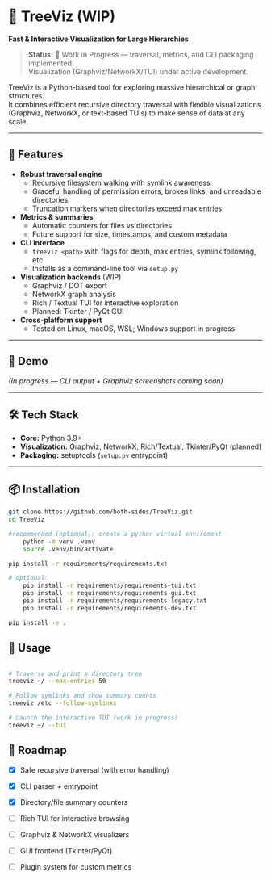 # 🌳 TreeViz (WIP) 
**Fast & Interactive Visualization for Large Hierarchies**

> **Status:** 🚧 Work in Progress — traversal, metrics, and CLI packaging implemented.  
> Visualization (Graphviz/NetworkX/TUI) under active development.

TreeViz is a Python-based tool for exploring massive hierarchical or graph structures.  
It combines efficient recursive directory traversal with flexible visualizations (Graphviz, NetworkX, or text-based TUIs) to make sense of data at any scale.

---

## 🚀 Features
- **Robust traversal engine**
  - Recursive filesystem walking with symlink awareness
  - Graceful handling of permission errors, broken links, and unreadable directories
  - Truncation markers when directories exceed max entries
- **Metrics & summaries**
  - Automatic counters for files vs directories
  - Future support for size, timestamps, and custom metadata
- **CLI interface**
  - `treeviz <path>` with flags for depth, max entries, symlink following, etc.
  - Installs as a command-line tool via `setup.py`
- **Visualization backends** (WIP)
  - Graphviz / DOT export
  - NetworkX graph analysis
  - Rich / Textual TUI for interactive exploration
  - Planned: Tkinter / PyQt GUI
- **Cross-platform support**
  - Tested on Linux, macOS, WSL; Windows support in progress

---

## 📸 Demo
*(In progress — CLI output + Graphviz screenshots coming soon)*

---

## 🛠️ Tech Stack
- **Core:** Python 3.9+
- **Visualization:** Graphviz, NetworkX, Rich/Textual, Tkinter/PyQt (planned)
- **Packaging:** setuptools (`setup.py` entrypoint)

---

## 📦 Installation
```bash
git clone https://github.com/both-sides/TreeViz.git
cd TreeViz

#recommended (optional): create a python virtual enviroment
    python -m venv .venv
    source .venv/bin/activate

pip install -r requirements/requirements.txt

# optional:
    pip install -r requirements/requirements-tui.txt
    pip install -r requirements/requirements-gui.txt
    pip install -r requirements/requirements-legacy.txt
    pip install -r requirements/requirements-dev.txt

pip install -e .

```

## 🔧 Usage
```bash

# Traverse and print a directory tree
treeviz ~/ --max-entries 50

# Follow symlinks and show summary counts
treeviz /etc --follow-symlinks

# Launch the interactive TUI (work in progress)
treeviz ~/ --tui
```

## 📍 Roadmap
- [x] Safe recursive traversal (with error handling)  
- [x] CLI parser + entrypoint  
- [x] Directory/file summary counters  
- [ ] Rich TUI for interactive browsing  
- [ ] Graphviz & NetworkX visualizers  
- [ ] GUI frontend (Tkinter/PyQt)  
- [ ] Plugin system for custom metrics  



